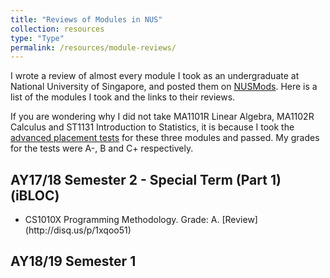 ```yaml
---
title: "Reviews of Modules in NUS"
collection: resources
type: "Type"
permalink: /resources/module-reviews/
---
```


I wrote a review of almost every module I took as an undergraduate at National University of Singapore, and posted them on [NUSMods](nusmods.com). Here is a list of the modules I took and the links to their reviews.

If you are wondering why I did not take MA1101R Linear Algebra, MA1102R Calculus and ST1131 Introduction to Statistics, it is because I took the [advanced placement tests](https://www.science.nus.edu.sg/undergraduates/admissions/advanced-placement-credits/) for these three modules and passed. My grades for the tests were A-, B and C+ respectively.

## AY17/18 Semester 2 - Special Term (Part 1) (iBLOC)
<ul>
<li>CS1010X Programming Methodology. Grade: A. [Review](http://disq.us/p/1xqoo51)</li>
</ul>

## AY18/19 Semester 1